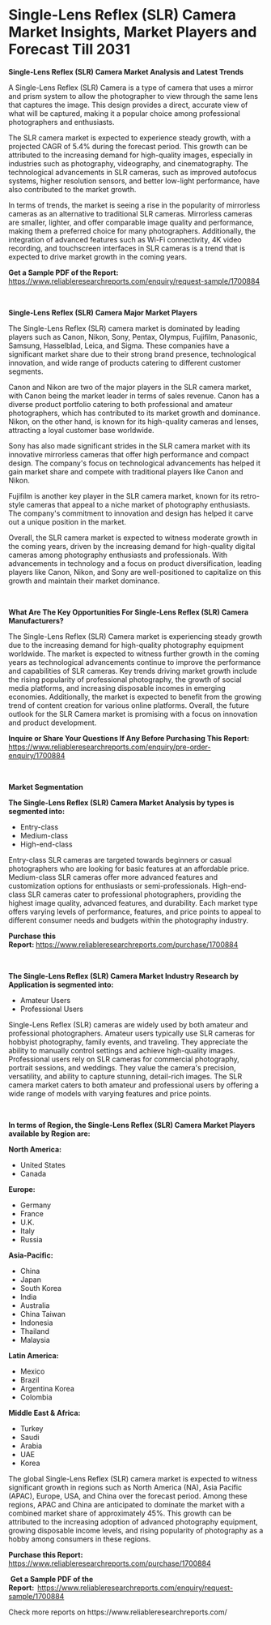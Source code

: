 <p><h1>Single-Lens Reflex (SLR) Camera Market Insights, Market Players and Forecast Till 2031</h1></p><p><strong>Single-Lens Reflex (SLR) Camera Market Analysis and Latest Trends</strong></p>
<p><p>A Single-Lens Reflex (SLR) Camera is a type of camera that uses a mirror and prism system to allow the photographer to view through the same lens that captures the image. This design provides a direct, accurate view of what will be captured, making it a popular choice among professional photographers and enthusiasts.</p><p>The SLR camera market is expected to experience steady growth, with a projected CAGR of 5.4% during the forecast period. This growth can be attributed to the increasing demand for high-quality images, especially in industries such as photography, videography, and cinematography. The technological advancements in SLR cameras, such as improved autofocus systems, higher resolution sensors, and better low-light performance, have also contributed to the market growth.</p><p>In terms of trends, the market is seeing a rise in the popularity of mirrorless cameras as an alternative to traditional SLR cameras. Mirrorless cameras are smaller, lighter, and offer comparable image quality and performance, making them a preferred choice for many photographers. Additionally, the integration of advanced features such as Wi-Fi connectivity, 4K video recording, and touchscreen interfaces in SLR cameras is a trend that is expected to drive market growth in the coming years.</p></p>
<p><strong>Get a Sample PDF of the Report:&nbsp;</strong> <a href="https://www.reliableresearchreports.com/enquiry/request-sample/1700884">https://www.reliableresearchreports.com/enquiry/request-sample/1700884</a></p>
<p>&nbsp;</p>
<p><strong>Single-Lens Reflex (SLR) Camera Major Market Players</strong></p>
<p><p>The Single-Lens Reflex (SLR) camera market is dominated by leading players such as Canon, Nikon, Sony, Pentax, Olympus, Fujifilm, Panasonic, Samsung, Hasselblad, Leica, and Sigma. These companies have a significant market share due to their strong brand presence, technological innovation, and wide range of products catering to different customer segments.</p><p>Canon and Nikon are two of the major players in the SLR camera market, with Canon being the market leader in terms of sales revenue. Canon has a diverse product portfolio catering to both professional and amateur photographers, which has contributed to its market growth and dominance. Nikon, on the other hand, is known for its high-quality cameras and lenses, attracting a loyal customer base worldwide.</p><p>Sony has also made significant strides in the SLR camera market with its innovative mirrorless cameras that offer high performance and compact design. The company's focus on technological advancements has helped it gain market share and compete with traditional players like Canon and Nikon.</p><p>Fujifilm is another key player in the SLR camera market, known for its retro-style cameras that appeal to a niche market of photography enthusiasts. The company's commitment to innovation and design has helped it carve out a unique position in the market.</p><p>Overall, the SLR camera market is expected to witness moderate growth in the coming years, driven by the increasing demand for high-quality digital cameras among photography enthusiasts and professionals. With advancements in technology and a focus on product diversification, leading players like Canon, Nikon, and Sony are well-positioned to capitalize on this growth and maintain their market dominance.</p></p>
<p>&nbsp;</p>
<p><strong>What Are The Key Opportunities For Single-Lens Reflex (SLR) Camera Manufacturers?</strong></p>
<p><p>The Single-Lens Reflex (SLR) Camera market is experiencing steady growth due to the increasing demand for high-quality photography equipment worldwide. The market is expected to witness further growth in the coming years as technological advancements continue to improve the performance and capabilities of SLR cameras. Key trends driving market growth include the rising popularity of professional photography, the growth of social media platforms, and increasing disposable incomes in emerging economies. Additionally, the market is expected to benefit from the growing trend of content creation for various online platforms. Overall, the future outlook for the SLR Camera market is promising with a focus on innovation and product development.</p></p>
<p><strong>Inquire or Share Your Questions If Any Before Purchasing This Report:</strong> <a href="https://www.reliableresearchreports.com/enquiry/pre-order-enquiry/1700884">https://www.reliableresearchreports.com/enquiry/pre-order-enquiry/1700884</a></p>
<p>&nbsp;</p>
<p><strong>Market Segmentation</strong></p>
<p><strong>The Single-Lens Reflex (SLR) Camera Market Analysis by types is segmented into:</strong></p>
<p><ul><li>Entry-class</li><li>Medium-class</li><li>High-end-class</li></ul></p>
<p><p>Entry-class SLR cameras are targeted towards beginners or casual photographers who are looking for basic features at an affordable price. Medium-class SLR cameras offer more advanced features and customization options for enthusiasts or semi-professionals. High-end-class SLR cameras cater to professional photographers, providing the highest image quality, advanced features, and durability. Each market type offers varying levels of performance, features, and price points to appeal to different consumer needs and budgets within the photography industry.</p></p>
<p><strong>Purchase this Report:&nbsp;</strong><a href="https://www.reliableresearchreports.com/purchase/1700884">https://www.reliableresearchreports.com/purchase/1700884</a></p>
<p>&nbsp;</p>
<p><strong>The Single-Lens Reflex (SLR) Camera Market Industry Research by Application is segmented into:</strong></p>
<p><ul><li>Amateur Users</li><li>Professional Users</li></ul></p>
<p><p>Single-Lens Reflex (SLR) cameras are widely used by both amateur and professional photographers. Amateur users typically use SLR cameras for hobbyist photography, family events, and traveling. They appreciate the ability to manually control settings and achieve high-quality images. Professional users rely on SLR cameras for commercial photography, portrait sessions, and weddings. They value the camera's precision, versatility, and ability to capture stunning, detail-rich images. The SLR camera market caters to both amateur and professional users by offering a wide range of models with varying features and price points.</p></p>
<p>&nbsp;</p>
<p><strong>In terms of Region, the Single-Lens Reflex (SLR) Camera Market Players available by Region are:</strong></p>
<p>
    <p> <strong> North America: </strong>
        <ul>
            <li>United States</li>
            <li>Canada</li>
        </ul>
        </p> 
    <p> <strong> Europe: </strong>
        <ul>
            <li>Germany</li>
            <li>France</li>
            <li>U.K.</li>
            <li>Italy</li>
            <li>Russia</li>
        </ul>
        </p> 
    <p> <strong> Asia-Pacific: </strong>
        <ul>
            <li>China</li>
            <li>Japan</li>
            <li>South Korea</li>
            <li>India</li>
            <li>Australia</li>
            <li>China Taiwan</li>
            <li>Indonesia</li>
            <li>Thailand</li>
            <li>Malaysia</li>
        </ul>
        </p> 
    <p> <strong> Latin America: </strong>
        <ul>
            <li>Mexico</li>
            <li>Brazil</li>
            <li>Argentina Korea</li>
            <li>Colombia</li>
        </ul>
        </p> 
    <p> <strong> Middle East & Africa: </strong>
        <ul>
            <li>Turkey</li>
            <li>Saudi</li>
            <li>Arabia</li>
            <li>UAE</li>
            <li>Korea</li>
        </ul>
    </p>
    </p>
<p><p>The global Single-Lens Reflex (SLR) camera market is expected to witness significant growth in regions such as North America (NA), Asia Pacific (APAC), Europe, USA, and China over the forecast period. Among these regions, APAC and China are anticipated to dominate the market with a combined market share of approximately 45%. This growth can be attributed to the increasing adoption of advanced photography equipment, growing disposable income levels, and rising popularity of photography as a hobby among consumers in these regions.</p></p>
<p><strong>Purchase this Report: </strong><a href="https://www.reliableresearchreports.com/purchase/1700884">https://www.reliableresearchreports.com/purchase/1700884</a></p>
<p>&nbsp;<strong>Get a Sample PDF of the Report:&nbsp;&nbsp;</strong><a href="https://www.reliableresearchreports.com/enquiry/request-sample/1700884">https://www.reliableresearchreports.com/enquiry/request-sample/1700884</a></p>
<p><strong></strong></p>
<p>Check more reports on https://www.reliableresearchreports.com/</p>